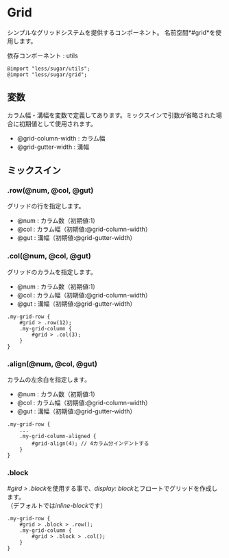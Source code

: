 # Grid

シンプルなグリッドシステムを提供するコンポーネント。
名前空間*#grid*を使用します。

依存コンポーネント : utils

```less
@import "less/sugar/utils";
@import "less/sugar/grid";
```

## 変数

カラム幅・溝幅を変数で定義してあります。ミックスインで引数が省略された場合に初期値として使用されます。

- @grid-column-width : カラム幅
- @grid-gutter-width : 溝幅

## ミックスイン


### .row(@num, @col, @gut)

グリッドの行を指定します。

- @num : カラム数（初期値:1）
- @col : カラム幅（初期値:@grid-column-width）
- @gut : 溝幅（初期値:@grid-gutter-width）

### .col(@num, @col, @gut)

グリッドのカラムを指定します。

- @num : カラム数（初期値:1）
- @col : カラム幅（初期値:@grid-column-width）
- @gut : 溝幅（初期値:@grid-gutter-width）

```less
.my-grid-row {
	#grid > .row(12);
	.my-grid-column {
		#grid > .col(3);
	}
}
```

### .align(@num, @col, @gut)

カラムの左余白を指定します。

- @num : カラム数（初期値:1）
- @col : カラム幅（初期値:@grid-column-width）
- @gut : 溝幅（初期値:@grid-gutter-width）

```less
.my-grid-row {
	...
	.my-grid-column-aligned {
		#grid-align(4); // 4カラム分インデントする
	}
}
```

### .block

*#gird > .block*を使用する事で、*display: block*とフロートでグリッドを作成します。  
（デフォルトでは*inline-block*です）

```less
.my-grid-row {
	#grid > .block > .row();
	.my-grid-column {
		#grid > .block > .col();
	}
}
```



